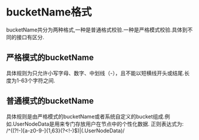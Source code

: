 # bucketName格式

  bucketName共分为两种格式,一种是普通格式校验.一种是严格模式校验.具体到不同的接口有区分.


## 严格模式的bucketName
  具体规则为只允许小写字母、数字、中划线（-），且不能以短横线开头或结尾.长度为1-63个字符之间.


## 普通模式的bucketName

  具体规则是由严格模式的bucketName或者系统自定义的bucket组成.例如.UserNodeData是用来专门存放用户在节点中的个性化数据.
  正则表达式为: /^((?!-)[a-z0-9-]{1,63}(?<!-)$)|(.UserNodeData)/


